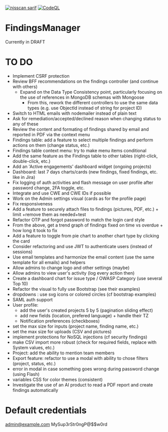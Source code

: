 [![njsscan sarif](https://github.com/ob1lan/FindingsManager/actions/workflows/njsscan.yml/badge.svg)](https://github.com/ob1lan/FindingsManager/actions/workflows/njsscan.yml) [![CodeQL](https://github.com/ob1lan/FindingsManager/actions/workflows/codeql.yml/badge.svg)](https://github.com/ob1lan/FindingsManager/actions/workflows/codeql.yml)

# FindingsManager

Currently in DRAFT

# TO DO

- Implement CSRF protection
- Review BFF recommendations on the findings controller (and continue with others)
  - Expand on the Data Type Consistency point, particularly focusing on the use of references in MongoDB schemas with Mongoose
    - From this, rework the different controllers to use the same data types (e.g. use ObjectId instead of string for project ID)
- Switch to HTML emails with nodemailer instead of plain text
- Ask for remediation/accepted/declined reason when changing status to any of these
- Review the content and formating of findings shared by email and reported in PDF via the context menu
- Findings table: add a feature to select multiple findings and perform actions on them (change status, etc.)
- Findings table context menu: try to make menu items conditional
- Add the same feature as the Findings table to other tables (right-click, double-click, etc.)
- Add an 'Active engagements' dashboard widget (ongoing projects)
- Dashboard: last 7 days charts/cards (new findings, fixed findings, etc. like in Jira)
- Fix logging of auth activities and flash message on user profile after password change, 2FA toggle, etc.
- Integrate and use CWE and CWE IDs if possible
- Work on the Admin settings visual (cards as for the profile page)
- Fix responsiveness
- Add a feature to securely attach files to findings (pictures, PDF, etc.) + limit +remove them as needed+test
- Refactor OTP and forgot password to match the login card style
- From the above, get a trend graph of findings fixed on time vs overdue + how long it took to fix
- Add a feature to toggle from pie chart to another chart type by clicking the card
- Consider refactoring and use JWT to authenticate users (instead of sessions)
- Use email templates and harmonize the email content (use the same template for all emails) and helpers
- Allow admins to change logo and other settings (maybe)
- Allow admins to view user's activity (log every action then)
- Create a dashboard chart for issue type / OWASP Category (use several Top 10)
- Refactor the visual to fully use Bootstrap (see their examples)
- dropdowns : use svg icons or colored circles (cf bootstrap examples)
- SAML auth support
- User profile:
  - add the user's created projects 5 by 5 (pagination sliding effect)
  - add new fields (location, prefered language) + handle their TZ
  - Notification preferences (checkboxes)
- set the max size for inputs (project name, finding name, etc.)
- set the max size for uploads (CSV and pictures)
- implement protections for NoSQL injections (cf security findings)
- make CSV import more robust (check for required fields, replace with System values, etc.)
- Project: add the ability to mention team members
- Export feature: refactor to use a modal with ability to chose filters (project, status, etc.)
- error in modal in case something goes wrong during password change (using Flash)
- variables CSS for color themes (consistent)
- Investigate the use of an AI product to read a PDF report and create findings automatically

# Default credentials

admin@example.com
MySup3rStr0ngP@$$w0rd
